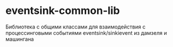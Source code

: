# eventsink-common-lib
Библиотека с общими классами для взаимодействия с процессинговыми событиями eventsink/sinkievent  из дамзеля и машингана
